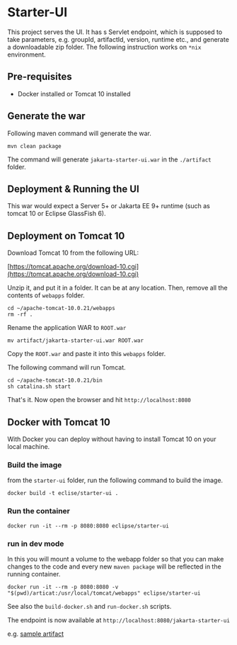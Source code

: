 # Starter-UI

This project serves the UI. It has s Servlet endpoint, which is supposed to take parameters, e.g. groupId, artifactId,
version, runtime etc., and generate a downloadable zip folder.
The following instruction works on `*nix` environment.

## Pre-requisites

- Docker installed or Tomcat 10 installed

## Generate the war

Following maven command will generate the war.

```shell
mvn clean package
```

The command will generate `jakarta-starter-ui.war` in the `./artifact` folder.

## Deployment & Running the UI

This war would expect a Server 5+ or Jakarta EE 9+ runtime (such as tomcat 10 or Eclipse GlassFish 6).

## Deployment on Tomcat 10

Download Tomcat 10 from the following URL:

[https://tomcat.apache.org/download-10.cgi](https://tomcat.apache.org/download-10.cgi)

Unzip it, and put it in a folder. It can be at any location. Then, remove all the contents of `webapps` folder.

```shell
cd ~/apache-tomcat-10.0.21/webapps
rm -rf . 
```

Rename the application WAR to `ROOT.war`

```shell
mv artifact/jakarta-starter-ui.war ROOT.war 
```

Copy the `ROOT.war` and paste it into this `webapps` folder.

The following command will run Tomcat.

```
cd ~/apache-tomcat-10.0.21/bin 
sh catalina.sh start
```

That's it. Now open the browser and hit `http://localhost:8080`

## Docker with Tomcat 10

With Docker you can deploy without having to install Tomcat 10 on your local machine.

### Build the image

from the `starter-ui` folder, run the following command to build the image.

```shell
docker build -t eclise/starter-ui .
```

### Run the container

```shell
docker run -it --rm -p 8080:8080 eclipse/starter-ui
```

### run in dev mode

In this you will mount a volume to the webapp folder so that you can make changes to the code and every new
`maven package` will be reflected in the running container.

```shell
docker run -it --rm -p 8080:8080 -v "$(pwd)/articat:/usr/local/tomcat/webapps" eclipse/starter-ui
```

See also the `build-docker.sh` and `run-docker.sh` scripts.

The endpoint is now available at `http://localhost:8080/jakarta-starter-ui`

e.g. [sample artifact](http://localhost:8080/jakarta-starter-ui/download.zip?archetypeGroupId=org.eclipse.starter&archetypeArtifactId=jakartaee10-minimal&archetypeVersion=1.1.0&groupId=com.sample&artifactId=hello_world&version=1.0.0-SNAPSHOT)

```
